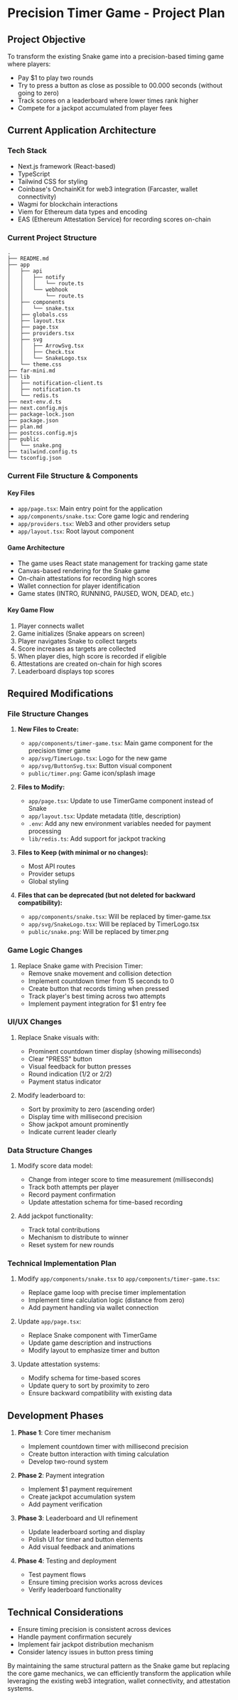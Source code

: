 # Precision Timer Game - Project Plan

## Project Objective
To transform the existing Snake game into a precision-based timing game where players:
- Pay $1 to play two rounds
- Try to press a button as close as possible to 00.000 seconds (without going to zero)
- Track scores on a leaderboard where lower times rank higher
- Compete for a jackpot accumulated from player fees

## Current Application Architecture

### Tech Stack
- Next.js framework (React-based)
- TypeScript
- Tailwind CSS for styling
- Coinbase's OnchainKit for web3 integration (Farcaster, wallet connectivity)
- Wagmi for blockchain interactions
- Viem for Ethereum data types and encoding
- EAS (Ethereum Attestation Service) for recording scores on-chain

### Current Project Structure
```
.
├── README.md
├── app
│   ├── api
│   │   ├── notify
│   │   │   └── route.ts
│   │   └── webhook
│   │       └── route.ts
│   ├── components
│   │   └── snake.tsx
│   ├── globals.css
│   ├── layout.tsx
│   ├── page.tsx
│   ├── providers.tsx
│   ├── svg
│   │   ├── ArrowSvg.tsx
│   │   ├── Check.tsx
│   │   └── SnakeLogo.tsx
│   └── theme.css
├── far-mini.md
├── lib
│   ├── notification-client.ts
│   ├── notification.ts
│   └── redis.ts
├── next-env.d.ts
├── next.config.mjs
├── package-lock.json
├── package.json
├── plan.md
├── postcss.config.mjs
├── public
│   └── snake.png
├── tailwind.config.ts
└── tsconfig.json
```

### Current File Structure & Components

#### Key Files
- `app/page.tsx`: Main entry point for the application
- `app/components/snake.tsx`: Core game logic and rendering
- `app/providers.tsx`: Web3 and other providers setup
- `app/layout.tsx`: Root layout component

#### Game Architecture
- The game uses React state management for tracking game state
- Canvas-based rendering for the Snake game
- On-chain attestations for recording high scores
- Wallet connection for player identification
- Game states (INTRO, RUNNING, PAUSED, WON, DEAD, etc.)

#### Key Game Flow
1. Player connects wallet 
2. Game initializes (Snake appears on screen)
3. Player navigates Snake to collect targets
4. Score increases as targets are collected
5. When player dies, high score is recorded if eligible
6. Attestations are created on-chain for high scores
7. Leaderboard displays top scores

## Required Modifications

### File Structure Changes
1. **New Files to Create:**
   - `app/components/timer-game.tsx`: Main game component for the precision timer game
   - `app/svg/TimerLogo.tsx`: Logo for the new game
   - `app/svg/ButtonSvg.tsx`: Button visual component
   - `public/timer.png`: Game icon/splash image

2. **Files to Modify:**
   - `app/page.tsx`: Update to use TimerGame component instead of Snake
   - `app/layout.tsx`: Update metadata (title, description)
   - `.env`: Add any new environment variables needed for payment processing
   - `lib/redis.ts`: Add support for jackpot tracking

3. **Files to Keep (with minimal or no changes):**
   - Most API routes
   - Provider setups
   - Global styling

4. **Files that can be deprecated (but not deleted for backward compatibility):**
   - `app/components/snake.tsx`: Will be replaced by timer-game.tsx
   - `app/svg/SnakeLogo.tsx`: Will be replaced by TimerLogo.tsx
   - `public/snake.png`: Will be replaced by timer.png

### Game Logic Changes
1. Replace Snake game with Precision Timer:
   - Remove snake movement and collision detection
   - Implement countdown timer from 15 seconds to 0
   - Create button that records timing when pressed
   - Track player's best timing across two attempts
   - Implement payment integration for $1 entry fee

### UI/UX Changes
1. Replace Snake visuals with:
   - Prominent countdown timer display (showing milliseconds)
   - Clear "PRESS" button
   - Visual feedback for button presses
   - Round indication (1/2 or 2/2)
   - Payment status indicator

2. Modify leaderboard to:
   - Sort by proximity to zero (ascending order)
   - Display time with millisecond precision
   - Show jackpot amount prominently
   - Indicate current leader clearly

### Data Structure Changes
1. Modify score data model:
   - Change from integer score to time measurement (milliseconds)
   - Track both attempts per player
   - Record payment confirmation
   - Update attestation schema for time-based recording

2. Add jackpot functionality:
   - Track total contributions
   - Mechanism to distribute to winner
   - Reset system for new rounds

### Technical Implementation Plan
1. Modify `app/components/snake.tsx` to `app/components/timer-game.tsx`:
   - Replace game loop with precise timer implementation
   - Implement time calculation logic (distance from zero)
   - Add payment handling via wallet connection

2. Update `app/page.tsx`:
   - Replace Snake component with TimerGame
   - Update game description and instructions
   - Modify layout to emphasize timer and button

3. Update attestation systems:
   - Modify schema for time-based scores
   - Update query to sort by proximity to zero
   - Ensure backward compatibility with existing data

## Development Phases
1. **Phase 1**: Core timer mechanism
   - Implement countdown timer with millisecond precision
   - Create button interaction with timing calculation
   - Develop two-round system

2. **Phase 2**: Payment integration
   - Implement $1 payment requirement
   - Create jackpot accumulation system
   - Add payment verification

3. **Phase 3**: Leaderboard and UI refinement
   - Update leaderboard sorting and display
   - Polish UI for timer and button elements
   - Add visual feedback and animations

4. **Phase 4**: Testing and deployment
   - Test payment flows
   - Ensure timing precision works across devices
   - Verify leaderboard functionality

## Technical Considerations
- Ensure timing precision is consistent across devices
- Handle payment confirmation securely
- Implement fair jackpot distribution mechanism
- Consider latency issues in button press timing

By maintaining the same structural pattern as the Snake game but replacing the core game mechanics, we can efficiently transform the application while leveraging the existing web3 integration, wallet connectivity, and attestation systems.
